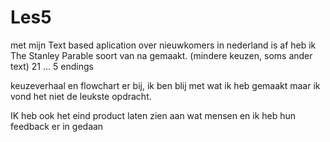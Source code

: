 # Les5
met mijn Text based aplication over nieuwkomers in nederland is af
heb ik The Stanley Parable soort van na gemaakt.
(mindere keuzen, soms ander text)
21 ...
5 endings


keuzeverhaal en flowchart
er bij, ik ben blij met wat ik heb gemaakt
maar ik vond het niet de leukste opdracht.

IK heb ook het eind product laten zien aan wat
mensen en ik heb hun feedback er in gedaan
